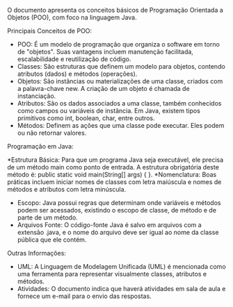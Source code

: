 O documento apresenta os conceitos básicos de Programação Orientada a Objetos (POO), com foco na linguagem Java.


Principais Conceitos de POO:


* POO: É um modelo de programação que organiza o software em torno de "objetos". Suas vantagens incluem manutenção facilitada, escalabilidade e reutilização de código.
* Classes: São estruturas que definem um modelo para objetos, contendo atributos (dados) e métodos (operações).
* Objetos: São instâncias ou materializações de uma classe, criados com a palavra-chave new. A criação de um objeto é chamada de instanciação.
* Atributos: São os dados associados a uma classe, também conhecidos como campos ou variáveis de instância. Em Java, existem tipos primitivos como int, boolean, char, entre outros.
* Métodos: Definem as ações que uma classe pode executar. Eles podem ou não retornar valores.

Programação em Java:

*Estrutura Básica: Para que um programa Java seja executável, ele precisa de um método main como ponto de entrada. A estrutura obrigatória deste método é: 
public static void main(String[] args) { }.
*Nomenclatura: Boas práticas incluem iniciar nomes de classes com letra maiúscula e nomes de métodos e atributos com letra minúscula.
* Escopo: Java possui regras que determinam onde variáveis e métodos podem ser acessados, existindo o escopo de classe, de método e de parte de um método.
* Arquivos Fonte: O código-fonte Java é salvo em arquivos com a extensão .java, e o nome do arquivo deve ser igual ao nome da classe pública que ele contém.

Outras Informações:

* UML: A Linguagem de Modelagem Unificada (UML) é mencionada como uma ferramenta para representar visualmente classes, atributos e métodos.
* Atividades: O documento indica que haverá atividades em sala de aula e fornece um e-mail para o envio das respostas.
